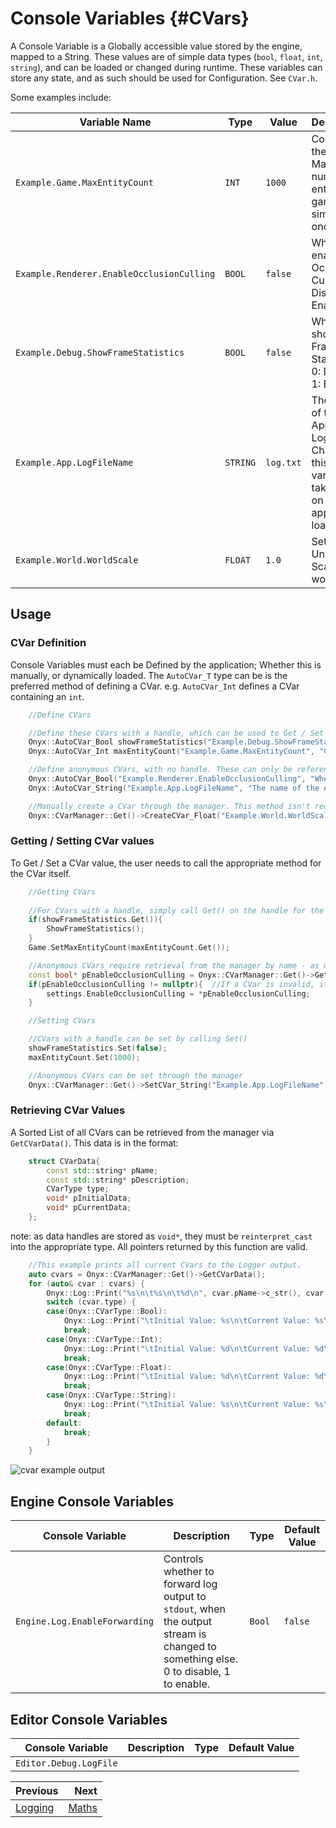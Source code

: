 Console Variables {#CVars}
===
A Console Variable is a Globally accessible value stored by the engine, mapped to a String. These values are of simple data types (`bool`, `float`, `int`, `string`), and can be loaded or changed during runtime. These variables can store any state, and as such should be used for Configuration. See `CVar.h`. 

Some examples include: 

| Variable Name | Type | Value | Description | 
| - | - | - | - |
| `Example.Game.MaxEntityCount` | `INT` | `1000` | Controls the Maximum number of entities the game can simulate at once. |
| `Example.Renderer.EnableOcclusionCulling` | `BOOL` | `false` | Whether to enable Occlusion Culling. 0: Disable, 1: Enable. |
| `Example.Debug.ShowFrameStatistics` | `BOOL` | `false` | Whether to show Framerate Statistics. 0: Disable, 1: Enable. |
| `Example.App.LogFileName` | `STRING` | `log.txt` | The name of the Application Log file. Changes to this variable will take effect on the next application load. | 
| `Example.World.WorldScale` | `FLOAT` | `1.0` | Sets the Uniform Scale of the world. |

## Usage
### CVar Definition
Console Variables must each be Defined by the application; Whether this is manually, or dynamically loaded. 
The `AutoCVar_T` type can be is the preferred method of defining a CVar. e.g. `AutoCVar_Int` defines a CVar containing an `int`. 
```cpp
    //Define CVars

    //Define these CVars with a handle, which can be used to Get / Set their values.
    Onyx::AutoCVar_Bool showFrameStatistics("Example.Debug.ShowFrameStatistics", "Whether to show Framerate Statistics. 0: Disable, 1: Enable.", true);
    Onyx::AutoCVar_Int maxEntityCount("Example.Game.MaxEntityCount", "Controls the Maximum number of entities the game can simulate at once.", 1000);    

    //Define anonymous CVars, with no handle. These can only be referenced by name.
    Onyx::AutoCVar_Bool("Example.Renderer.EnableOcclusionCulling", "Whether to enable Occlusion Culling. 0: Disable, 1: Enable.", false); 
    Onyx::AutoCVar_String("Example.App.LogFileName", "The name of the Application Log file. Changes to this variable will take effect on the next application load.", "log.txt");

    //Manually create a CVar through the manager. This method isn't recommended.
    Onyx::CVarManager::Get()->CreateCVar_Float("Example.World.WorldScale", "Sets the Uniform Scale of the World.", 1.0, 1.5);
```

### Getting / Setting CVar values
To Get / Set a CVar value, the user needs to call the appropriate method for the CVar itself. 

```cpp
    //Getting CVars
    
    //For CVars with a handle, simply call Get() on the handle for the value. 
    if(showFrameStatistics.Get()){
        ShowFrameStatistics();
    }
    Game.SetMaxEntityCount(maxEntityCount.Get()); 

    //Anonymous CVars require retrieval from the manager by name - as well as Validation. (the CVar may not exist!)
    const bool* pEnableOcclusionCulling = Onyx::CVarManager::Get()->GetCVar_Bool("Example.Renderer.EnableOcclusionCulling"); 
    if(pEnableOcclusionCulling != nullptr){  //If a CVar is invalid, it will return nullptr. 
        settings.EnableOcclusionCulling = *pEnableOcclusionCulling;
    }
```

```cpp
    //Setting CVars

    //CVars with a handle can be set by calling Set()
    showFrameStatistics.Set(false); 
    maxEntityCount.Set(1000); 

    //Anonymous CVars can be set through the manager
    Onyx::CVarManager::Get()->SetCVar_String("Example.App.LogFileName", "Dump.bin"); 
```

### Retrieving CVar Values
A Sorted List of all CVars can be retrieved from the manager via `GetCVarData()`.
This data is in the format: 
```cpp
    struct CVarData{
        const std::string* pName;
        const std::string* pDescription;
        CVarType type;
        void* pInitialData;
        void* pCurrentData;
    };
```
note: as data handles are stored as `void*`, they must be `reinterpret_cast` into the appropriate type. All pointers returned by this function are valid.

```cpp
    //This example prints all current CVars to the Logger output. 
    auto cvars = Onyx::CVarManager::Get()->GetCVarData();
    for (auto& cvar : cvars) {
        Onyx::Log::Print("%s\n\t%s\n\t%d\n", cvar.pName->c_str(), cvar.pDescription->c_str(), cvar.type);
        switch (cvar.type) {
        case(Onyx::CVarType::Bool):
            Onyx::Log::Print("\tInitial Value: %s\n\tCurrent Value: %s\n", *reinterpret_cast<bool*>(cvar.pInitialData) ? "true" : "false", *reinterpret_cast<bool*>(cvar.pCurrentData) ? "true" : "false");
            break;
        case(Onyx::CVarType::Int):
            Onyx::Log::Print("\tInitial Value: %d\n\tCurrent Value: %d\n", *reinterpret_cast<int*>(cvar.pInitialData), *reinterpret_cast<int*>(cvar.pCurrentData));
            break;
        case(Onyx::CVarType::Float):
            Onyx::Log::Print("\tInitial Value: %d\n\tCurrent Value: %d\n", *reinterpret_cast<float*>(cvar.pInitialData), *reinterpret_cast<float*>(cvar.pCurrentData));
            break; 
        case(Onyx::CVarType::String):
            Onyx::Log::Print("\tInitial Value: %s\n\tCurrent Value: %s\n", reinterpret_cast<std::string*>(cvar.pInitialData)->c_str(), reinterpret_cast<std::string*>(cvar.pCurrentData)->c_str());
            break;
        default:
            break;
        }
    }
```

![cvar example output](/Resources/img_cvars_example_output.png)

## Engine Console Variables

| Console Variable | Description | Type | Default Value | 
| - | - | - | - |
| `Engine.Log.EnableForwarding` | Controls whether to forward log output to `stdout`, when the output stream is changed to something else. 0 to disable, 1 to enable. | `Bool` | `false` |

## Editor Console Variables
| Console Variable | Description | Type | Default Value | 
| - | - | - | - |
| `Editor.Debug.LogFile` | | | |

<div class="section_buttons">
 
| Previous          |                              Next |
|:------------------|----------------------------------:|
| [Logging](Logging.md) | [Maths](Maths.md) |
 
</div>

